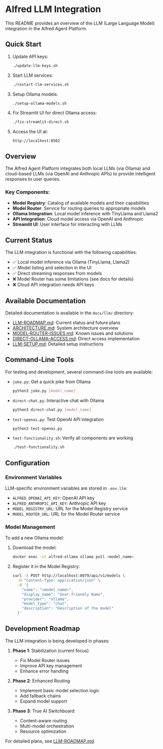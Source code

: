 # Alfred LLM Integration

This README provides an overview of the LLM (Large Language Model) integration in the Alfred Agent Platform.

## Quick Start

1. Update API keys:
   ```bash
   ./update-llm-keys.sh
   ```

2. Start LLM services:
   ```bash
   ./restart-llm-services.sh
   ```

3. Setup Ollama models:
   ```bash
   ./setup-ollama-models.sh
   ```

4. Fix Streamlit UI for direct Ollama access:
   ```bash
   ./fix-streamlit-direct.sh
   ```

5. Access the UI at:
   ```
   http://localhost:8502
   ```

## Overview

The Alfred Agent Platform integrates both local LLMs (via Ollama) and cloud-based LLMs (via OpenAI and Anthropic APIs) to provide intelligent responses to user queries.

### Key Components:

- **Model Registry**: Catalog of available models and their capabilities
- **Model Router**: Service for routing queries to appropriate models
- **Ollama Integration**: Local model inference with TinyLlama and Llama2
- **API Integration**: Cloud model access via OpenAI and Anthropic
- **Streamlit UI**: User interface for interacting with LLMs

## Current Status

The LLM integration is functional with the following capabilities:

- ✅ Local model inference via Ollama (TinyLlama, Llama2)
- ✅ Model listing and selection in the UI
- ✅ Direct streaming responses from models
- ❌ Model Router has some limitations (see docs for details)
- ❌ Cloud API integration needs API keys

## Available Documentation

Detailed documentation is available in the `docs/llm/` directory:

- [LLM-ROADMAP.md](./docs/LLM-ROADMAP.md): Current status and future plans
- [ARCHITECTURE.md](./docs/llm/ARCHITECTURE.md): System architecture overview
- [MODEL-ROUTER-ISSUES.md](./docs/llm/MODEL-ROUTER-ISSUES.md): Known issues and solutions
- [DIRECT-OLLAMA-ACCESS.md](./docs/llm/DIRECT-OLLAMA-ACCESS.md): Direct access implementation
- [LLM-SETUP.md](./LLM-SETUP.md): Detailed setup instructions

## Command-Line Tools

For testing and development, several command-line tools are available:

- `joke.py`: Get a quick joke from Ollama
  ```bash
  python3 joke.py [model_name]
  ```

- `direct-chat.py`: Interactive chat with Ollama
  ```bash
  python3 direct-chat.py [model_name]
  ```

- `test-openai.py`: Test OpenAI API integration
  ```bash
  python3 test-openai.py
  ```

- `test-functionality.sh`: Verify all components are working
  ```bash
  ./test-functionality.sh
  ```

## Configuration

### Environment Variables

LLM-specific environment variables are stored in `.env.llm`:

- `ALFRED_OPENAI_API_KEY`: OpenAI API key
- `ALFRED_ANTHROPIC_API_KEY`: Anthropic API key
- `MODEL_REGISTRY_URL`: URL for the Model Registry service
- `MODEL_ROUTER_URL`: URL for the Model Router service

### Model Management

To add a new Ollama model:

1. Download the model:
   ```bash
   docker exec -it alfred-ollama ollama pull <model_name>
   ```

2. Register it in the Model Registry:
   ```bash
   curl -X POST http://localhost:8079/api/v1/models \
     -H "Content-Type: application/json" \
     -d '{
       "name": "<model_name>",
       "display_name": "User-friendly Name",
       "provider": "ollama",
       "model_type": "chat",
       "description": "Description of the model"
     }'
   ```

## Development Roadmap

The LLM integration is being developed in phases:

1. **Phase 1**: Stabilization (current focus)
   - Fix Model Router issues
   - Improve API key management
   - Enhance error handling

2. **Phase 2**: Enhanced Routing
   - Implement basic model selection logic
   - Add fallback chains
   - Expand model support

3. **Phase 3**: True AI Switchboard
   - Content-aware routing
   - Multi-model orchestration
   - Resource optimization

For detailed plans, see [LLM-ROADMAP.md](./docs/LLM-ROADMAP.md).
